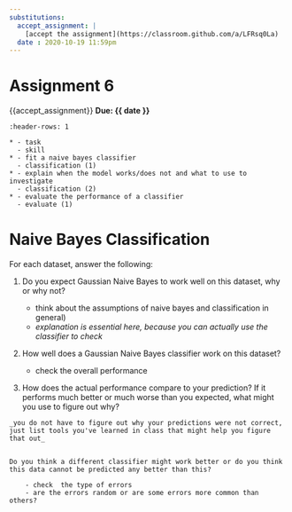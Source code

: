 ```yaml
---
substitutions:
  accept_assignment: |
    [accept the assignment](https://classroom.github.com/a/LFRsq0La)
  date : 2020-10-19 11:59pm
---
```

# Assignment 6

{{accept_assignment}}
__Due: {{ date }}__

```{list-table} demonstrate understanding of classification as a tasks and how to evaluate them
:header-rows: 1

* - task
  - skill
* - fit a naive bayes classifier
  - classification (1)
* - explain when the model works/does not and what to use to investigate
  - classification (2)
* - evaluate the performance of a classifier
  - evaluate (1)
```

# Naive Bayes Classification

For each dataset, answer the following:

1. Do you expect Gaussian Naive Bayes to work well on this dataset, why or why not?

    - think about the assumptions of naive bayes and classification in general)
    - _explanation is essential here, because you can actually use the classifier to check_
1. How well does a Gaussian Naive Bayes classifier work on this dataset?

    - check the overall performance

1. How does the actual performance compare to your prediction?  If it performs much better or much worse than you expected, what might you use to figure out why?

```{tip}
_you do not have to figure out why your predictions were not correct, just list tools you've learned in class that might help you figure that out_
```

```{admonition} Think ahead

Do you think a different classifier might work better or do you think this data cannot be predicted any better than this?

    - check  the type of errors
    - are the errors random or are some errors more common than others?
```
